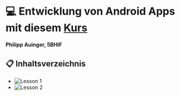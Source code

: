 # :computer: Entwicklung von Android Apps mit diesem [Kurs](https://classroom.udacity.com/courses/ud9012)
#### Philipp Auinger, 5BHIF

## :clipboard: Inhaltsverzeichnis
 - ![Lesson 1](https://github.com/1920-5bhif-nvs/1920-5bhif-nvs-udacity-labs-philippAuinger/edit/master/Lesson_1)
 - ![Lesson 2](https://github.com/1920-5bhif-nvs/1920-5bhif-nvs-udacity-labs-philippAuinger/edit/master/Lesson_2)
